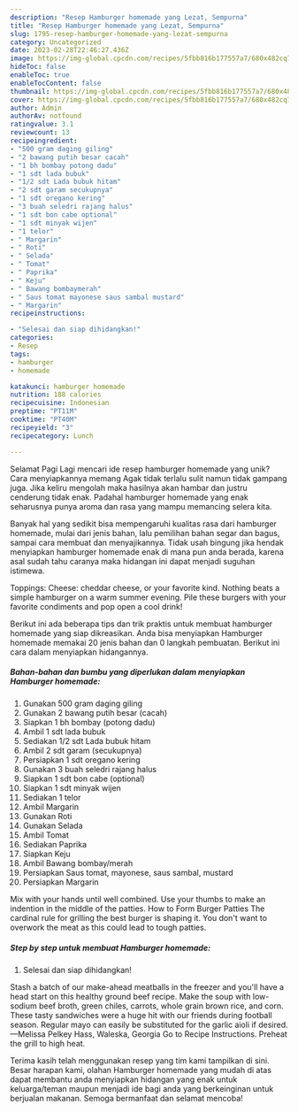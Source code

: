```yaml
---
description: "Resep Hamburger homemade yang Lezat, Sempurna"
title: "Resep Hamburger homemade yang Lezat, Sempurna"
slug: 1795-resep-hamburger-homemade-yang-lezat-sempurna
category: Uncategorized
date: 2023-02-28T22:46:27.436Z
image: https://img-global.cpcdn.com/recipes/5fbb816b177557a7/680x482cq70/hamburger-homemade-foto-resep-utama.jpg
hideToc: false
enableToc: true
enableTocContent: false
thumbnail: https://img-global.cpcdn.com/recipes/5fbb816b177557a7/680x482cq70/hamburger-homemade-foto-resep-utama.jpg
cover: https://img-global.cpcdn.com/recipes/5fbb816b177557a7/680x482cq70/hamburger-homemade-foto-resep-utama.jpg
author: Admin
authorAv: notfound
ratingvalue: 3.1
reviewcount: 13
recipeingredient:
- "500 gram daging giling"
- "2 bawang putih besar cacah"
- "1 bh bombay potong dadu"
- "1 sdt lada bubuk"
- "1/2 sdt Lada bubuk hitam"
- "2 sdt garam secukupnya"
- "1 sdt oregano kering"
- "3 buah seledri rajang halus"
- "1 sdt bon cabe optional"
- "1 sdt minyak wijen"
- "1 telor"
- " Margarin"
- " Roti"
- " Selada"
- " Tomat"
- " Paprika"
- " Keju"
- " Bawang bombaymerah"
- " Saus tomat mayonese saus sambal mustard"
- " Margarin"
recipeinstructions:

- "Selesai dan siap dihidangkan!"
categories:
- Resep
tags:
- hamburger
- homemade

katakunci: hamburger homemade 
nutrition: 188 calories
recipecuisine: Indonesian
preptime: "PT11M"
cooktime: "PT40M"
recipeyield: "3"
recipecategory: Lunch

---
```



Selamat Pagi Lagi mencari ide resep hamburger homemade yang unik? Cara menyiapkannya memang Agak tidak terlalu sulit namun tidak gampang juga. Jika keliru mengolah maka hasilnya akan hambar dan justru cenderung tidak enak. Padahal hamburger homemade yang enak seharusnya punya aroma dan rasa yang mampu memancing selera kita.


Banyak hal yang sedikit bisa mempengaruhi kualitas rasa dari hamburger homemade, mulai dari jenis bahan, lalu pemilihan bahan segar dan bagus, sampai cara membuat dan menyajikannya. Tidak usah bingung jika hendak menyiapkan hamburger homemade enak di mana pun anda berada, karena asal sudah tahu caranya maka hidangan ini dapat menjadi suguhan istimewa.

Toppings: Cheese: cheddar cheese, or your favorite kind. Nothing beats a simple hamburger on a warm summer evening. Pile these burgers with your favorite condiments and pop open a cool drink!


Berikut ini ada beberapa tips dan trik praktis untuk membuat hamburger homemade yang siap dikreasikan. Anda bisa menyiapkan Hamburger homemade memakai 20 jenis bahan dan 0 langkah pembuatan. Berikut ini cara dalam menyiapkan hidangannya.

<!--inarticleads1-->

##### Bahan-bahan dan bumbu yang diperlukan dalam menyiapkan Hamburger homemade:

1. Gunakan 500 gram daging giling
1. Gunakan 2 bawang putih besar (cacah)
1. Siapkan 1 bh bombay (potong dadu)
1. Ambil 1 sdt lada bubuk
1. Sediakan 1/2 sdt Lada bubuk hitam
1. Ambil 2 sdt garam (secukupnya)
1. Persiapkan 1 sdt oregano kering
1. Gunakan 3 buah seledri rajang halus
1. Siapkan 1 sdt bon cabe (optional)
1. Siapkan 1 sdt minyak wijen
1. Sediakan 1 telor
1. Ambil  Margarin
1. Gunakan  Roti
1. Gunakan  Selada
1. Ambil  Tomat
1. Sediakan  Paprika
1. Siapkan  Keju
1. Ambil  Bawang bombay/merah
1. Persiapkan  Saus tomat, mayonese, saus sambal, mustard
1. Persiapkan  Margarin


Mix with your hands until well combined. Use your thumbs to make an indention in the middle of the patties. How to Form Burger Patties The cardinal rule for grilling the best burger is shaping it. You don&#39;t want to overwork the meat as this could lead to tough patties. 

<!--inarticleads2-->

##### Step by step untuk membuat Hamburger homemade:


1. Selesai dan siap dihidangkan!

Stash a batch of our make-ahead meatballs in the freezer and you&#39;ll have a head start on this healthy ground beef recipe. Make the soup with low-sodium beef broth, green chiles, carrots, whole grain brown rice, and corn. These tasty sandwiches were a huge hit with our friends during football season. Regular mayo can easily be substituted for the garlic aioli if desired. —Melissa Pelkey Hass, Waleska, Georgia Go to Recipe Instructions. Preheat the grill to high heat. 

Terima kasih telah menggunakan resep yang tim kami tampilkan di sini. Besar harapan kami, olahan Hamburger homemade yang mudah di atas dapat membantu anda menyiapkan hidangan yang enak untuk keluarga/teman maupun menjadi ide bagi anda yang berkeinginan untuk berjualan makanan. Semoga bermanfaat dan selamat mencoba!
